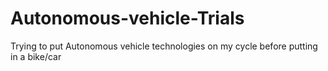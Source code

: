 # Autonomous-vehicle-Trials
Trying to put Autonomous vehicle technologies on my cycle before putting in a bike/car
